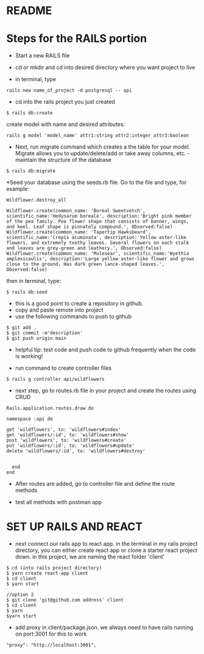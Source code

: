 # README

# Steps for the RAILS portion 

* Start a new RAILS file
 
 * cd or mkdir and cd into desired directory where you want project to live
 * in terminal, type
 ```
 rails new name_of_project -d postgresql -- api

 ```
 * cd into the rails project you just created

 ```
 $ rails db:create

 ```
create model with name and desired attributes:

```
rails g model 'model_name' attr1:string attr2:integer attr3:boolean

```
* Next, run migrate command which creates a the table for your model. Migrate allows you to update/delete/add or take away columns, etc. - maintain the structure of the database
```
$ rails db:migrate

```

*Seed your database using the seeds.rb file.  Go to the file and type, for example:
```
Wildflower.destroy_all

Wildflower.create(common_name: 'Boreal Sweetvetch', scientific_name:'Hedysarum boreale', description:'Bright pink member of the pea family. Pea flower shape that consists of banner, wings, and keel. Leaf shape is pinnately compound.', Observed:false)
Wildflower.create(common_name: 'Tapertip Hawksbeard', scientific_name:'Crepis acuminata', description:'Yellow aster-like flowers, and extremely toothy leaves. Several flowers on each stalk and leaves are grey-green and leathery.', Observed:false)
Wildflower.create(common_name: 'Mulesear', scientific_name:'Wyethia amplexicaulis', description:'Large yellow aster-like flower and grows close to the ground. Has dark green lance-shaped leaves.', Observed:false)

```

then in terminal, type:
```
$ rails db:seed

```

* this is a good point to create a repository in github.  
* copy and paste remote into project
* use the following commands to push to github
```
$ git add .
$ git commit -m'description'
$ git push origin main 

```
* helpful tip: test code and push code to github frequently when the code is working!  

* run command to create controller files 

```
$ rails g controller api/wildflowers

```

* next step, go to routes.rb file in your project and create the routes using CRUD 

```
Rails.application.routes.draw do
  
namespace :api do

get 'wildflowers', to: 'wildflowers#index'  
get 'wildflowers/:id', to: 'wildflowers#show'
post 'wildflowers', to: 'wildflowers#create'
put 'wildflowers/:id', to: 'wildflowers#update'
delete 'wildflowers/:id', to: 'wildflowers#destroy'


  end
end

```

* After routes are added, go to controller file and define the route methods 

* test all methods with postman app

# SET UP RAILS AND REACT 
* next connect our rails app to react app. in the terminal in my rails project directory, you can either create react app or clone a starter react project down.  in this project, we are naming the react folder 'client' 

 ```
 $ cd (into rails project directory) 
 $ yarn create react-app client
 $ cd client
 $ yarn start 

//option 2
$ git clone 'git@github.com address' client
$ cd client
$ yarn
$yarn start 
```
* add proxy in client/package.json. we always need to have rails running on port:3001 for this to work 
```
"proxy": "http://localhost:3001",

```